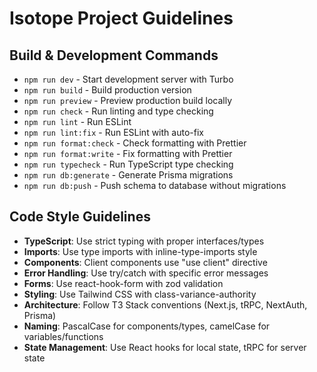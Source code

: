 # Isotope Project Guidelines

## Build & Development Commands
- `npm run dev` - Start development server with Turbo
- `npm run build` - Build production version
- `npm run preview` - Preview production build locally
- `npm run check` - Run linting and type checking
- `npm run lint` - Run ESLint
- `npm run lint:fix` - Run ESLint with auto-fix
- `npm run format:check` - Check formatting with Prettier
- `npm run format:write` - Fix formatting with Prettier
- `npm run typecheck` - Run TypeScript type checking
- `npm run db:generate` - Generate Prisma migrations
- `npm run db:push` - Push schema to database without migrations

## Code Style Guidelines
- **TypeScript**: Use strict typing with proper interfaces/types
- **Imports**: Use type imports with inline-type-imports style
- **Components**: Client components use "use client" directive
- **Error Handling**: Use try/catch with specific error messages
- **Forms**: Use react-hook-form with zod validation
- **Styling**: Use Tailwind CSS with class-variance-authority
- **Architecture**: Follow T3 Stack conventions (Next.js, tRPC, NextAuth, Prisma)
- **Naming**: PascalCase for components/types, camelCase for variables/functions
- **State Management**: Use React hooks for local state, tRPC for server state
